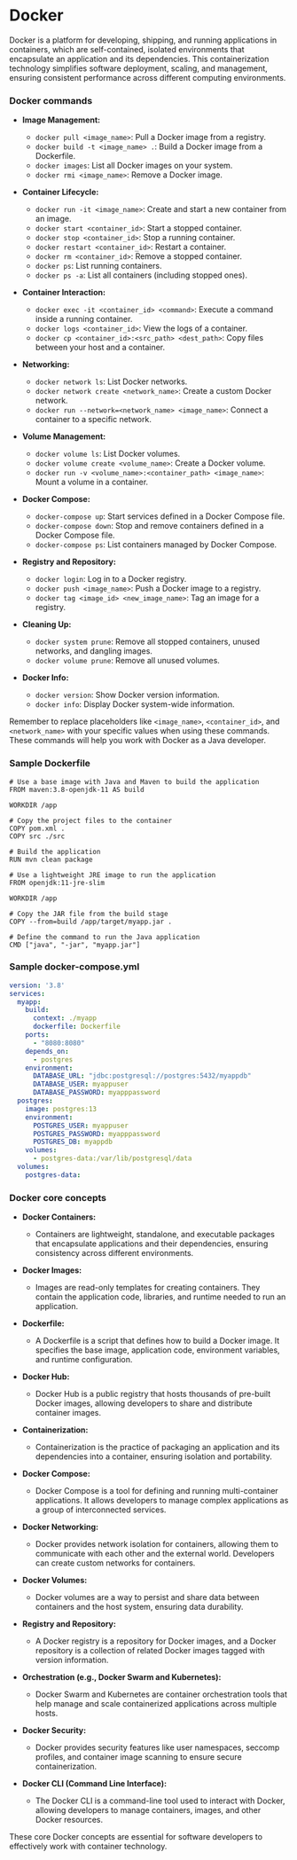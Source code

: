 # Docker

Docker is a platform for developing, shipping, and running applications in containers, which are self-contained,
isolated environments that encapsulate an application and its dependencies. This containerization technology simplifies
software deployment, scaling, and management, ensuring consistent performance across different computing environments.

### Docker commands

- **Image Management:**
    - `docker pull <image_name>`: Pull a Docker image from a registry.
    - `docker build -t <image_name> .`: Build a Docker image from a Dockerfile.
    - `docker images`: List all Docker images on your system.
    - `docker rmi <image_name>`: Remove a Docker image.

- **Container Lifecycle:**
    - `docker run -it <image_name>`: Create and start a new container from an image.
    - `docker start <container_id>`: Start a stopped container.
    - `docker stop <container_id>`: Stop a running container.
    - `docker restart <container_id>`: Restart a container.
    - `docker rm <container_id>`: Remove a stopped container.
    - `docker ps`: List running containers.
    - `docker ps -a`: List all containers (including stopped ones).

- **Container Interaction:**
    - `docker exec -it <container_id> <command>`: Execute a command inside a running container.
    - `docker logs <container_id>`: View the logs of a container.
    - `docker cp <container_id>:<src_path> <dest_path>`: Copy files between your host and a container.

- **Networking:**
    - `docker network ls`: List Docker networks.
    - `docker network create <network_name>`: Create a custom Docker network.
    - `docker run --network=<network_name> <image_name>`: Connect a container to a specific network.

- **Volume Management:**
    - `docker volume ls`: List Docker volumes.
    - `docker volume create <volume_name>`: Create a Docker volume.
    - `docker run -v <volume_name>:<container_path> <image_name>`: Mount a volume in a container.

- **Docker Compose:**
    - `docker-compose up`: Start services defined in a Docker Compose file.
    - `docker-compose down`: Stop and remove containers defined in a Docker Compose file.
    - `docker-compose ps`: List containers managed by Docker Compose.

- **Registry and Repository:**
    - `docker login`: Log in to a Docker registry.
    - `docker push <image_name>`: Push a Docker image to a registry.
    - `docker tag <image_id> <new_image_name>`: Tag an image for a registry.

- **Cleaning Up:**
    - `docker system prune`: Remove all stopped containers, unused networks, and dangling images.
    - `docker volume prune`: Remove all unused volumes.

- **Docker Info:**
    - `docker version`: Show Docker version information.
    - `docker info`: Display Docker system-wide information.

Remember to replace placeholders like `<image_name>`, `<container_id>`, and `<network_name>` with your specific values
when using these commands. These commands will help you work with Docker as a Java developer.

### Sample Dockerfile

```shell
# Use a base image with Java and Maven to build the application
FROM maven:3.8-openjdk-11 AS build

WORKDIR /app

# Copy the project files to the container
COPY pom.xml .
COPY src ./src

# Build the application
RUN mvn clean package

# Use a lightweight JRE image to run the application
FROM openjdk:11-jre-slim

WORKDIR /app

# Copy the JAR file from the build stage
COPY --from=build /app/target/myapp.jar .

# Define the command to run the Java application
CMD ["java", "-jar", "myapp.jar"]
```

### Sample docker-compose.yml

```yaml
version: '3.8'
services:
  myapp:
    build:
      context: ./myapp
      dockerfile: Dockerfile
    ports:
      - "8080:8080"
    depends_on:
      - postgres
    environment:
      DATABASE_URL: "jdbc:postgresql://postgres:5432/myappdb"
      DATABASE_USER: myappuser
      DATABASE_PASSWORD: myapppassword
  postgres:
    image: postgres:13
    environment:
      POSTGRES_USER: myappuser
      POSTGRES_PASSWORD: myapppassword
      POSTGRES_DB: myappdb
    volumes:
      - postgres-data:/var/lib/postgresql/data
  volumes:
    postgres-data:
```

### Docker core concepts

- **Docker Containers:**
    - Containers are lightweight, standalone, and executable packages that encapsulate applications and their
      dependencies, ensuring consistency across different environments.

- **Docker Images:**
    - Images are read-only templates for creating containers. They contain the application code, libraries, and runtime
      needed to run an application.

- **Dockerfile:**
    - A Dockerfile is a script that defines how to build a Docker image. It specifies the base image, application code,
      environment variables, and runtime configuration.

- **Docker Hub:**
    - Docker Hub is a public registry that hosts thousands of pre-built Docker images, allowing developers to share and
      distribute container images.

- **Containerization:**
    - Containerization is the practice of packaging an application and its dependencies into a container, ensuring
      isolation and portability.

- **Docker Compose:**
    - Docker Compose is a tool for defining and running multi-container applications. It allows developers to manage
      complex applications as a group of interconnected services.

- **Docker Networking:**
    - Docker provides network isolation for containers, allowing them to communicate with each other and the external
      world. Developers can create custom networks for containers.

- **Docker Volumes:**
    - Docker volumes are a way to persist and share data between containers and the host system, ensuring data
      durability.

- **Registry and Repository:**
    - A Docker registry is a repository for Docker images, and a Docker repository is a collection of related Docker
      images tagged with version information.

- **Orchestration (e.g., Docker Swarm and Kubernetes):**
    - Docker Swarm and Kubernetes are container orchestration tools that help manage and scale containerized
      applications across multiple hosts.

- **Docker Security:**
    - Docker provides security features like user namespaces, seccomp profiles, and container image scanning to ensure
      secure containerization.

- **Docker CLI (Command Line Interface):**
    - The Docker CLI is a command-line tool used to interact with Docker, allowing developers to manage containers,
      images, and other Docker resources.

These core Docker concepts are essential for software developers to effectively work with container technology.